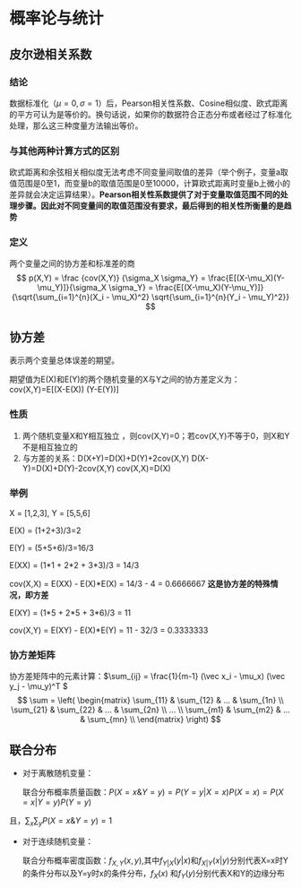 # 概率论与统计

## 皮尔逊相关系数

### 结论

数据标准化（$\mu=0, \sigma=1$）后，Pearson相关性系数、Cosine相似度、欧式距离的平方可认为是等价的。换句话说，如果你的数据符合正态分布或者经过了标准化处理，那么这三种度量方法输出等价。

### 与其他两种计算方式的区别

欧式距离和余弦相关相似度无法考虑不同变量间取值的差异（举个例子，变量a取值范围是0至1，而变量b的取值范围是0至10000，计算欧式距离时变量b上微小的差异就会决定运算结果）。**Pearson相关性系数提供了对于变量取值范围不同的处理步骤。因此对不同变量间的取值范围没有要求，最后得到的相关性所衡量的是趋势**

### 定义

两个变量之间的协方差和标准差的商
$$
p(X,Y) = \frac {cov(X,Y)} {\sigma_X \sigma_Y} = \frac{E[(X-\mu_X)(Y-\mu_Y)]}{\sigma_X \sigma_Y} = \frac{E[(X-\mu_X)(Y-\mu_Y)]}{\sqrt{\sum_{i=1}^{n}(X_i - \mu_X)^2} \sqrt{\sum_{i=1}^{n}(Y_i - \mu_Y)^2}} 
$$



## 协方差

表示两个变量总体误差的期望。

期望值为E(X)和E(Y)的两个随机变量的X与Y之间的协方差定义为：cov(X,Y)=E[(X-E(X)) (Y-E(Y))]

### 性质

1. 两个随机变量X和Y相互独立	，则cov(X,Y)=0；若cov(X,Y)不等于0，则X和Y不是相互独立的
2. 与方差的关系：D(X+Y)=D(X)+D(Y)+2cov(X,Y)    D(X-Y)=D(X)+D(Y)-2cov(X,Y)    cov(X,X)=D(X)

### 举例

X = [1,2,3], Y = [5,5,6]

E(X) = (1+2+3)/3=2

E(Y) = (5+5+6)/3=16/3

E(XX) = (1\*1 + 2\*2  + 3\*3)/3 = 14/3

cov(X,X) = E(XX) - E(X)\*E(X) = 14/3 - 4 = 0.6666667 **这是协方差的特殊情况，即方差**

E(XY) = (1\*5 + 2\*5 + 3\*6)/3 = 11

cov(X,Y) = E(XY) - E(X)\*E(Y) = 11 - 32/3 = 0.3333333

### 协方差矩阵

协方差矩阵中的元素计算：$\sum_{ij} = \frac{1}{m-1} (\vec x_i - \mu_x) (\vec y_j - \mu_y)^T $
$$
\sum = \left( \begin{matrix} 
\sum_{11} & \sum_{12} & ... & \sum_{1n} \\
\sum_{21} & \sum_{22} & ... & \sum_{2n} \\
... 									\\
\sum_{m1} & \sum_{m2} & ... & \sum_{mn} \\
\end{matrix} \right)
$$



## 联合分布

- 对于离散随机变量：

  联合分布概率质量函数：$P(X=x \& Y=y) = P(Y=y | X=x)P(X=x) = P(X=x | Y=y)P(Y=y)$

且，$\sum_x \sum_y P(X=x \& Y=y) = 1$

- 对于连续随机变量：

  联合分布概率密度函数：$f_{X,Y}(x,y)$,其中$f_{Y|X}(y|x)$和$f_{X|Y}(x|y)$分别代表X=x时Y的条件分布以及Y=y时x的条件分布，$f_X(x)$ 和$f_Y(y)$分别代表X和Y的边缘分布